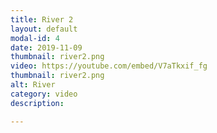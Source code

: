 ```yaml
---
title: River 2
layout: default
modal-id: 4
date: 2019-11-09
thumbnail: river2.png
video: https://youtube.com/embed/V7aTkxif_fg
thumbnail: river2.png
alt: River
category: video
description: 

---
```



